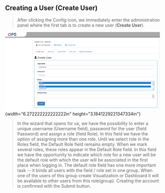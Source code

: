 Creating a User (Create User)
-----------------------------

> After clicking the Config icon, we immediately enter the
> administration panel where the first tab is to create a new user
> (**Create User**).

![](./media/media/image52.png){width="6.272222222222222in"
height="3.1841229221347334in"}

> In the wizard that opens for us, we have the possibility to enter a
> unique username (Username field), password for the user (field
> Password) and assign a role (field Role). In this field we have the
> option of assigning more than one role. Until we select role in the
> Roles field, the Default Role field remains empty. When we mark
> several roles, these roles appear in the Default Role field. In this
> field we have the opportunity to indicate which role for a new user
> will be the default role with which the user will be associated in the
> first place when logging in. The default role field has one more
> important task -- it binds all users with the field / role set in one
> group. When one of the users of this group create Visualization or
> Dashboard it will be available to other users from this role(group).
> Creating the account is confirmed with the Submit button.
